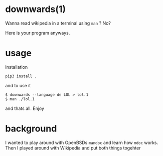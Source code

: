 # downwards(1)

Wanna read wikipedia in a terminal using `man` ? No?

Here is your program anyways.

# usage

Installation

```
pip3 install .
```

and to use it

```
$ downwards --language de LOL > lol.1
$ man ./lol.1
```

and thats all. Enjoy

# background

I wanted to play around with OpenBSDs `mandoc` and learn how `mdoc` works.
Then I played around with Wikipedia and put both things togehter
